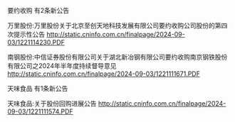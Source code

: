 要约收购 有2条新公告 

万里股份:万里股份关于北京至创天地科技发展有限公司要约收购公司股份的第四次提示性公告 http://static.cninfo.com.cn/finalpage/2024-09-03/1221114230.PDF 

南钢股份:中信证券股份有限公司关于湖北新冶钢有限公司要约收购南京钢铁股份有限公司之2024年半年度持续督导意见 http://static.cninfo.com.cn/finalpage/2024-09-03/1221111671.PDF 

天味食品 有1条新公告 

天味食品:关于股份回购进展公告 http://static.cninfo.com.cn/finalpage/2024-09-03/1221111574.PDF 

